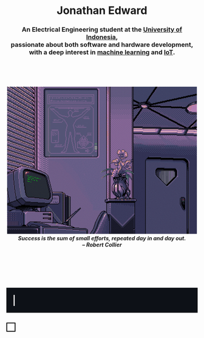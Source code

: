 <h1 align="center">Jonathan Edward</h1>

<h3 align="center">
  An Electrical Engineering student at the <a href="https://www.ui.ac.id/en/universitas-indonesia/">University of Indonesia</a>, 
  <br>passionate about both software and hardware development, 
  <br>with a deep interest in <u>machine learning</u> and <u>IoT</u>.
</h3>

<br><br><br>

<div align="center" style="padding: 0;">
  <img src="assets/BG1.gif" alt="Computer Gif" style="padding: 0;">
  <h5 style="padding: 0; margin: 0;">Success is the sum of small efforts, repeated day in and day out.</h5>
  <h5 style="padding: 0; margin: 0;">– Robert Collier</h5>
</div>

<br><br><br>

<div align="center">
  <h1><img src="assets/Honeycomb.gif" alt="Computer Gif"></h1>
</div>

<div align="center" style="border: 2px solid #000; padding: 10px; display: inline-block;">

</div>

